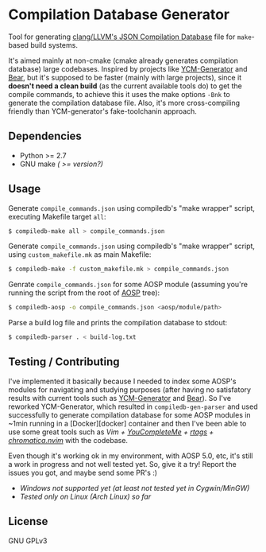 # Compilation Database Generator

Tool for generating [clang/LLVM's JSON Compilation Database][compdb] file for
`make`-based build systems.

It's aimed mainly at non-cmake (cmake already generates compilation database)
large codebases. Inspired by projects like [YCM-Generator][ycm-gen] and [Bear][bear],
but it's supposed to be faster (mainly with large projects), since it **doesn't need a
clean build** (as the current available tools do) to get the compile commands, to achieve
this it uses the make options `-Bnk` to generate the compilation database file. Also,
it's more cross-compiling friendly than YCM-generator's fake-toolchanin approach.

## Dependencies

- Python >= 2.7
- GNU make _( >= version?)_

## Usage

Generate `compile_commands.json` using compiledb's "make wrapper" script,
executing Makefile target `all`:
```bash
$ compiledb-make all > compile_commands.json
```

Generate `compile_commands.json` using compiledb's "make wrapper" script,
using `custom_makefile.mk` as main Makefile:
```bash
$ compiledb-make -f custom_makefile.mk > compile_commands.json
```

Genrate `compile_commands.json` for some AOSP module (assuming you're running
the script from the root of [AOSP][aosp] tree):
```bash
$ compiledb-aosp -o compile_commands.json <aosp/module/path>
```

Parse a build log file and prints the compilation database to stdout:
```bash
$ compiledb-parser . < build-log.txt
```

## Testing / Contributing

I've implemented it basically because I needed to index some AOSP's
modules for navigating and studying purposes (after having no satisfatory results with
current tools such as [YCM-Generator][ycm] and [Bear][bear]). So I've reworked
YCM-Generator, which resulted in `compiledb-gen-parser` and used successfully to
generate compilation database for some AOSP modules in ~1min running in a [Docker][docker]
container and then I've been able to use some great tools such as _Vim + [YouCompleteMe][ycm] +
[rtags][rtags] + [chromatica.nvim][chrom]_ with the codebase.

Even though it's working ok in my environment, with AOSP 5.0, etc, it's still a
work in progress and not well tested yet. So, give it a try! Report the issues you
got, and maybe send some PR's :)

- _Windows not supported yet (at least not tested yet in Cygwin/MinGW)_
- _Tested only on Linux (Arch Linux) so far_

## License
GNU GPLv3

[compdb]: https://clang.llvm.org/docs/JSONCompilationDatabase.html
[ycm]: https://github.com/Valloric/YouCompleteMe
[rtags]: https://github.com/Andersbakken/rtags
[chrom]: https://github.com/arakashic/chromatica.nvim
[ycm-gen]: https://github.com/rdnetto/YCM-Generator
[bear]: https://github.com/rizsotto/Bear
[aosp]: https://source.android.com/
